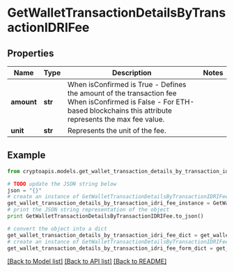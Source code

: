 # GetWalletTransactionDetailsByTransactionIDRIFee


## Properties
Name | Type | Description | Notes
------------ | ------------- | ------------- | -------------
**amount** | **str** | When isConfirmed is True - Defines the amount of the transaction fee  When isConfirmed is False - For ETH-based blockchains this attribute represents the max fee value. | 
**unit** | **str** | Represents the unit of the fee. | 

## Example

```python
from cryptoapis.models.get_wallet_transaction_details_by_transaction_idri_fee import GetWalletTransactionDetailsByTransactionIDRIFee

# TODO update the JSON string below
json = "{}"
# create an instance of GetWalletTransactionDetailsByTransactionIDRIFee from a JSON string
get_wallet_transaction_details_by_transaction_idri_fee_instance = GetWalletTransactionDetailsByTransactionIDRIFee.from_json(json)
# print the JSON string representation of the object
print GetWalletTransactionDetailsByTransactionIDRIFee.to_json()

# convert the object into a dict
get_wallet_transaction_details_by_transaction_idri_fee_dict = get_wallet_transaction_details_by_transaction_idri_fee_instance.to_dict()
# create an instance of GetWalletTransactionDetailsByTransactionIDRIFee from a dict
get_wallet_transaction_details_by_transaction_idri_fee_form_dict = get_wallet_transaction_details_by_transaction_idri_fee.from_dict(get_wallet_transaction_details_by_transaction_idri_fee_dict)
```
[[Back to Model list]](../README.md#documentation-for-models) [[Back to API list]](../README.md#documentation-for-api-endpoints) [[Back to README]](../README.md)


